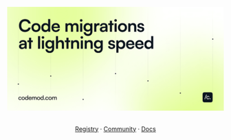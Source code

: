 <p align="center">
  <a href="https://codemod.com">
   <img src="https://raw.githubusercontent.com/codemod-com/codemod/main/apps/docs/images/misc/codemod-billboard.png" alt="Logo">
  </a>

  

  <p align="center">
    <br />
    <a href="https://codemod.com/registry/">Registry</a>
    ·
    <a href="https://codemod.com/community">Community</a>
    ·
    <a href="https://docs.codemod.com">Docs</a>
  </p>
</p>
